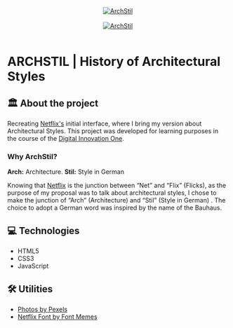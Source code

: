<div align="center">
  <a href="https://elidianaandrade.github.io/archstil/">
    <img alt="ArchStil" src="https://raw.githubusercontent.com/elidianaandrade/archstil-netflix-clone/main/assets/img/archstil-black-logo.png">
  </a>
</div>
<br>
<div align="center">
  <a href="https://elidianaandrade.github.io/archstil/">
    <img alt="ArchStil" src="https://github.com/elidianaandrade/archstil-netflix-clone/blob/main/assets/img/archstil-screen.png?raw=true">
  </a>
</div>
<br>

# ARCHSTIL | History of Architectural Styles

## 🏛️ About the project
Recreating [Netflix's](https://www.netflix.com/) initial interface, where I bring my version about Architectural Styles. This project was developed for learning purposes in the course of the [Digital Innovation One](https://www.dio.me/).

### Why ArchStil?
**Arch:** Architecture. **Stil:** Style in German

Knowing that [Netflix](https://www.netflix.com/) is the junction between “Net” and “Flix” (Flicks), as the purpose of my proposal was to talk about architectural styles, I chose to make the junction of “Arch” (Architecture) and “Stil” (Style in German) . The choice to adopt a German word was inspired by the name of the Bauhaus.

## 💻 Technologies
- HTML5
- CSS3
- JavaScript

## 🛠️ Utilities
- [Photos by Pexels](https://www.pexels.com/)
- [Netflix Font by Font Memes](https://fontmeme.com/netflix-font/)
